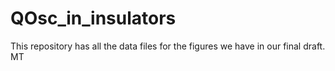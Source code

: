 # QOsc_in_insulators
This repository has all the data files for the figures we have in our final draft.
MT
